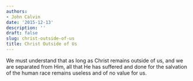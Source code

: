 ```yaml
---
authors:
- John Calvin
date: '2015-12-13'
description: ''
draft: false
slug: christ-outside-of-us
title: Christ Outside of Us
---
```

We must understand that as long as Christ remains outside of us, and we are separated from Him, all that He has suffered and done for the salvation of the human race remains useless and of no value for us.



